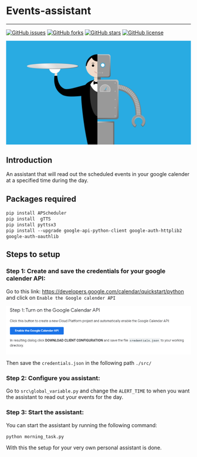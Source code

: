 # Events-assistant
<hr/>

[![GitHub issues](https://img.shields.io/github/issues/PraveenKumarSridhar/Events-assistant?style=for-the-badge)](https://github.com/PraveenKumarSridhar/Events-assistant/issues)
[![GitHub forks](https://img.shields.io/github/forks/PraveenKumarSridhar/Events-assistant?style=for-the-badge)](https://github.com/PraveenKumarSridhar/Events-assistant/network)
[![GitHub stars](https://img.shields.io/github/stars/PraveenKumarSridhar/Events-assistant?style=for-the-badge)](https://github.com/PraveenKumarSridhar/Events-assistant/stargazers)
[![GitHub license](https://img.shields.io/github/license/PraveenKumarSridhar/Events-assistant?style=for-the-badge)](https://github.com/PraveenKumarSridhar/Events-assistant/blob/main/LICENSE)

<img align="center" alt="robo assistant" src="https://raw.githubusercontent.com/PraveenKumarSridhar/Events-assistant/main/assets/robo-assistant.png" />

## Introduction 
An assistant that will read out the scheduled events in your google calender at a specified time during the day.

## Packages required
```
pip install APScheduler
pip install  gTTS
pip install pyttsx3
pip install --upgrade google-api-python-client google-auth-httplib2 google-auth-oauthlib
```

## Steps to setup
### Step 1: Create and save the credentials for your google calender API:
Go to this link:
https://developers.google.com/calendar/quickstart/python
and click on `Enable the Google calender API`

<img align="center" alt="enable api" src="https://raw.githubusercontent.com/PraveenKumarSridhar/Events-assistant/main/assets/enable_google_calender.PNG" />

<br/>

Then save the `credentials.json` in the following path `./src/`

### Step 2: Configure you assistant:

Go to `src\global_variable.py` and change the `ALERT_TIME` to when you want the assistant to read out your events for the day.

### Step 3: Start the assistant:

You can start the assistant by running the following command:
```
python morning_task.py
```

With this the setup for your very own personal assistant is done.
